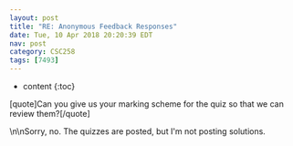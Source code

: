 ```yaml
---
layout: post
title: "RE: Anonymous Feedback Responses"
date: Tue, 10 Apr 2018 20:20:39 EDT
nav: post
category: CSC258
tags: [7493]
---
```


* content
{:toc}

[quote]Can you give us your marking scheme for the quiz so that we can review them?[/quote]
<!-- more -->
<p>\n\nSorry, no. The quizzes are posted, but I'm not posting solutions.</p>
